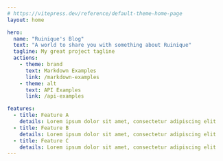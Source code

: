 ```yaml
---
# https://vitepress.dev/reference/default-theme-home-page
layout: home

hero:
  name: "Ruinique's Blog"
  text: "A world to share you with something about Ruinique"
  tagline: My great project tagline
  actions:
    - theme: brand
      text: Markdown Examples
      link: /markdown-examples
    - theme: alt
      text: API Examples
      link: /api-examples

features:
  - title: Feature A
    details: Lorem ipsum dolor sit amet, consectetur adipiscing elit
  - title: Feature B
    details: Lorem ipsum dolor sit amet, consectetur adipiscing elit
  - title: Feature C
    details: Lorem ipsum dolor sit amet, consectetur adipiscing elit
---
```


